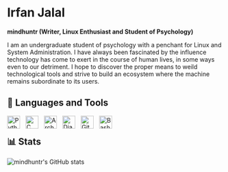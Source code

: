 # Irfan Jalal

**mindhuntr (Writer, Linux Enthusiast and Student of Psychology)**

I am an undergraduate student of psychology with a penchant for Linux and System Administration.  I have always been fascinated by the influence technology has come to exert in the course of human lives, in some ways even to our detriment. I hope to discover the proper means to weild technological tools and strive to build an ecosystem where the machine remains subordinate to its users.  

## 🧰 Languages and Tools

<img align="left" alt="Python" width="30px" style="padding-right:10px;" src="https://cdn.jsdelivr.net/gh/devicons/devicon/icons/python/python-plain.svg" />
<img align="left" alt="C" width="30px" style="padding-right:10px;" src="https://cdn.jsdelivr.net/gh/devicons/devicon/icons/cplusplus/cplusplus-line.svg" />
<img align="left" alt="Arch Linux" width="30px" style="padding-right:10px;" src="https://cdn.jsdelivr.net/gh/devicons/devicon@latest/icons/archlinux/archlinux-original.svg" />
<img align="left" alt="Django" width="30px" style="padding-right:10px;" src="https://cdn.jsdelivr.net/gh/devicons/devicon@latest/icons/django/django-plain.svg" />
<img align="left" alt="GitHub" width="30px" style="padding-right:10px;" src="https://cdn.jsdelivr.net/gh/devicons/devicon/icons/github/github-original.svg" />
<img align="left" alt="Bash" width="30px" style="padding-right:10px;" src="https://cdn.jsdelivr.net/gh/devicons/devicon/icons/bash/bash-original.svg" />

<br />

## 📊 Stats

![mindhuntr's GitHub stats](https://github-readme-stats.vercel.app/api?username=mindhuntr&show_icons=true&theme=catppuccin_mocha)
